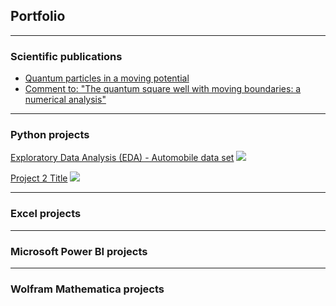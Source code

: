 ## Portfolio

---


### Scientific publications

- [Quantum particles in a moving potential](https://iopscience.iop.org/article/10.1088/1402-4896/ab80e6/meta)
- [Comment to: "The quantum square well with moving boundaries: a numerical analysis"](https://arxiv.org/abs/1810.11350)

---

### Python projects

[Exploratory Data Analysis (EDA) - Automobile data set](https://github.com/MiguelAhumada/MiguelAhumada.github.io/blob/main/Automobile%20project.ipynb)
<img src="images/dummy_thumbnail.jpg?raw=true"/>


[Project 2 Title](/sample_page.md)
<img src="images/dummy_thumbnail.jpg?raw=true"/>

---

### Excel projects



---

### Microsoft Power BI projects


---

### Wolfram Mathematica projects
